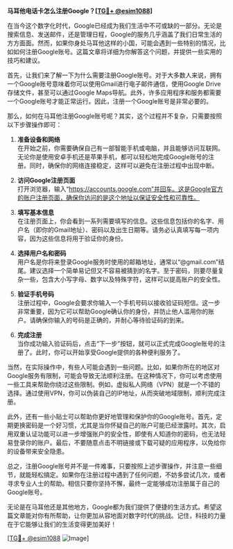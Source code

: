 **马耳他电话卡怎么注册Google？[[TG💪+ @esim1088](https://t.me/s/esim1088)]**

在当今这个数字化时代，Google已经成为我们生活中不可或缺的一部分。无论是搜索信息、发送邮件，还是管理日程，Google的服务几乎涵盖了我们日常生活的方方面面。然而，如果你身处马耳他这样的小国，可能会遇到一些特别的情况，比如如何注册Google账号。这篇文章将详细为你解答这个问题，并提供一些实用的技巧和建议。

首先，让我们来了解一下为什么需要注册Google账号。对于大多数人来说，拥有一个Google账号意味着你可以使用Gmail进行电子邮件通信，使用Google Drive存储文件，甚至可以通过Google Maps导航。此外，许多应用程序和服务都需要一个Google账号才能正常运行。因此，注册一个Google账号是非常必要的。

那么，如何在马耳他注册Google账号呢？其实，这个过程并不复杂，只需要按照以下步骤操作即可：

1. **准备设备和网络**  
   在开始之前，你需要确保自己有一部智能手机或电脑，并且能够访问互联网。无论你是使用安卓手机还是苹果手机，都可以轻松地完成Google账号的注册。同时，确保你的网络连接稳定，这样可以避免在注册过程中出现中断。

2. **访问Google注册页面**  
   打开浏览器，输入“https://accounts.google.com”并回车。这是Google官方的账户注册页面，确保你访问的是这个地址以保证安全性和可靠性。

3. **填写基本信息**  
   在注册页面上，你会看到一系列需要填写的信息。这些信息包括你的名字、用户名（即你的Gmail地址）、密码以及出生日期等。请务必认真填写每一项内容，因为这些信息将用于验证你的身份。

4. **选择用户名和密码**  
   用户名是你将来登录Google服务时使用的邮箱地址，通常以“@gmail.com”结尾。建议选择一个简单易记但又不容易被猜到的名字。至于密码，则要尽量复杂一些，包含大小写字母、数字以及特殊字符，这样可以提高账户的安全性。

5. **验证手机号码**  
   注册过程中，Google会要求你输入一个手机号码以接收验证码短信。这一步非常重要，因为它可以帮助Google确认你的身份，并防止他人滥用你的账户。请确保你输入的号码是正确的，并耐心等待验证码的到来。

6. **完成注册**  
   当你成功输入验证码后，点击“下一步”按钮，就可以正式完成Google账号的注册了。此时，你可以开始享受Google提供的各种便利服务了。

当然，在实际操作中，有些人可能会遇到一些问题。比如，如果你所在的地区对Google服务有限制，可能会导致无法顺利注册。在这种情况下，你可以考虑使用一些工具来帮助你绕过这些限制。例如，虚拟私人网络（VPN）就是一个不错的选择。通过使用VPN，你可以伪装自己的IP地址，从而突破地域限制，顺利完成注册。

此外，还有一些小贴士可以帮助你更好地管理和保护你的Google账号。首先，定期更换密码是一个好习惯，尤其是当你怀疑自己的账户可能已经泄露时。其次，启用双重认证功能可以进一步增强账户的安全性，即使有人知道你的密码，也无法轻易登录你的账户。最后，不要随意点击不明链接或下载可疑的应用程序，以免给你的设备带来安全隐患。

总之，注册Google账号并不是一件难事，只要按照上述步骤操作，并注意一些细节，就能轻松搞定。如果你在注册过程中遇到了任何问题，不妨多尝试几次，或者寻求专业人士的帮助。相信只要你坚持不懈，最终一定能够成功注册属于自己的Google账号。

无论是在马耳他还是其他地方，Google都为我们提供了便捷的生活方式。希望这篇文章能对你有所帮助，让你更加从容地面对数字时代的挑战。记住，科技的力量在于它能够让我们的生活变得更加美好！

[[TG💪+ @esim1088](https://t.me/s/esim1088) ![Image](https://i.postimg.cc/4NQfJmqS/Snipaste-2025-05-13-00-14-12.png)]